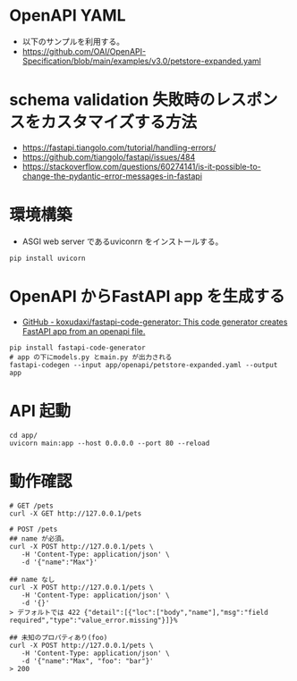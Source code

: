# OpenAPI YAML
- 以下のサンプルを利用する。
- https://github.com/OAI/OpenAPI-Specification/blob/main/examples/v3.0/petstore-expanded.yaml

# schema validation 失敗時のレスポンスをカスタマイズする方法
- https://fastapi.tiangolo.com/tutorial/handling-errors/
- https://github.com/tiangolo/fastapi/issues/484
- https://stackoverflow.com/questions/60274141/is-it-possible-to-change-the-pydantic-error-messages-in-fastapi

# 環境構築
- ASGI web server であるuviconrn をインストールする。
```
pip install uvicorn
```

# OpenAPI からFastAPI app を生成する
- [GitHub - koxudaxi/fastapi-code-generator: This code generator creates FastAPI app from an openapi file.](https://github.com/koxudaxi/fastapi-code-generator)
```
pip install fastapi-code-generator
# app の下にmodels.py とmain.py が出力される
fastapi-codegen --input app/openapi/petstore-expanded.yaml --output app
```

# API 起動
```
cd app/
uvicorn main:app --host 0.0.0.0 --port 80 --reload
```

# 動作確認
```
# GET /pets
curl -X GET http://127.0.0.1/pets

# POST /pets
## name が必須。
curl -X POST http://127.0.0.1/pets \
   -H 'Content-Type: application/json' \
   -d '{"name":"Max"}'

## name なし
curl -X POST http://127.0.0.1/pets \
   -H 'Content-Type: application/json' \
   -d '{}'
> デフォルトでは 422 {"detail":[{"loc":["body","name"],"msg":"field required","type":"value_error.missing"}]}%  

## 未知のプロパティあり(foo) 
curl -X POST http://127.0.0.1/pets \
   -H 'Content-Type: application/json' \
   -d '{"name":"Max", "foo": "bar"}'
> 200
```
